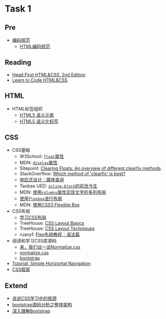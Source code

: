 # Task 1

## Pre

- [编码规范](https://github.com/ecomfe/spec)
  - [HTML编码规范](https://github.com/ecomfe/spec/blob/master/html-style-guide.md)


## Reading

- [Head First HTML&CSS, 2nd Edition]()
- [Learn to Code HTML&CSS](http://learn.shayhowe.com/html-css/)

## HTML

- HTML标签组织
  - [HTML5 语义元素](http://www.runoob.com/html/html5-semantic-elements.html)
  - [HTML5 语义化标签](http://www.html5jscss.com/html5-semantics-section.html)
  
## CSS

- CSS基础
  - W3School: [`float`属性](http://www.w3school.com.cn/cssref/pr_class_float.asp)
  - MDN: [`display`属性](https://developer.mozilla.org/zh-CN/docs/Web/CSS/display)
  - Sitepoint: [Clearing Floats: An overview of different clearfix methods](http://www.sitepoint.com/clearing-floats-overview-different-clearfix-methods/)
  - StackOverflow: [Which method of 'clearfix' is best?](http://stackoverflow.com/questions/211383/which-method-of-clearfix-is-best)
  - [响应式设计：媒体查询](http://zh.learnlayout.com/media-queries.html)
  - Taobao UED: [`inline-block`的前世今生](http://ued.taobao.org/blog/2012/08/inline-block/)
  - MDN: [使用`columns`属性实现文字的多列布局](https://developer.mozilla.org/zh-CN/docs/Web/Guide/CSS/Using_multi-column_layouts)
  - [使用`flexbox`进行布局](http://zh.learnlayout.com/flexbox.html)
  - MDN: [使用CSS3 Flexible Box](https://developer.mozilla.org/zh-CN/docs/Web/CSS/CSS_Flexible_Box_Layout/Using_CSS_flexible_boxes)
- CSS布局
  - [学习CSS布局](http://zh.learnlayout.com/)
  - TreeHouse: [CSS Layout Basics](https://teamtreehouse.com/library/css-layout-basics)
  - TreeHouse: [CSS Layout Techniques](https://teamtreehouse.com/library/css-layout-techniques)
  - ruanyf: [Flex布局教程：语法篇](http://www.ruanyifeng.com/blog/2015/07/flex-grammar.html)
- 阅读和学习CSS库源码
  - [来，我们谈一谈Normalize.css](http://jerryzou.com/posts/aboutNormalizeCss/)
  - [normalize.css](http://necolas.github.io/normalize.css/)
  - [bootstrap](https://github.com/twbs/bootstrap)
- [Tutorial: Simple Horizontal Navigation](http://css-snippets.com/simple-horizontal-navigation/)
- [CSS框架](http://learnlayout.com/frameworks.html)

## Extend

- [说说CSS学习中的瓶颈](http://www.zhangxinxu.com/wordpress/2012/07/bottleneck-css-study/)
- [bootstrap源码分析之整体架构](http://huangzhuang.github.io/2015/12/17/bootstrap/bootstrapOverallArchitecture/)
- [深入理解Bootstrap]()
